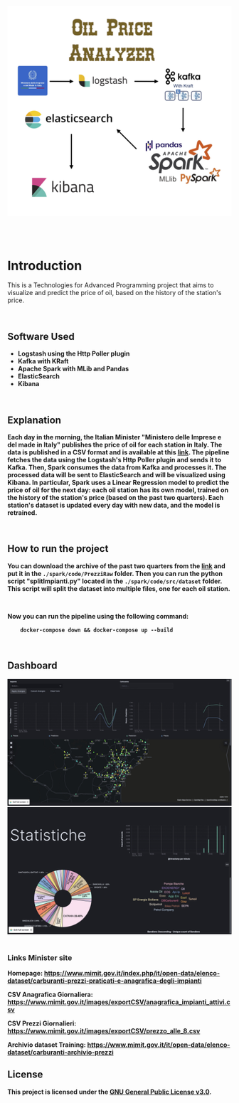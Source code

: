 
<br><br>
<div align="center"><img src="docs/images/Pipeline.jpg" alt="drawing" width="750"></div>
<br><br><br>

# Introduction
This is a Technologies for Advanced Programming project that aims to visualize and predict the price of oil, based on the history of the station's price.

<br>

## Software Used
<ul>
    <li> <strong>Logstash using the Http Poller plugin </strong> </li>
    <li> <strong>Kafka with KRaft</stronb>
    <li> <strong>Apache Spark with MLib and Pandas</strong> </li>
    <li> <strong>ElasticSearch</strong> </li>
    <li> <strong>Kibana</strong</li>
</ul>

<br>

## Explanation
Each day in the morning, the Italian Minister "Ministero delle Imprese e del made in Italy" publishes the price of oil for each station in Italy. The data is published in a CSV format and is available at this <a href="https://www.mimit.gov.it/images/exportCSV/prezzo_alle_8.csv">link</a>.
The pipeline fetches the data using the Logstash's Http Poller plugin and sends it to Kafka. Then, Spark consumes the data from Kafka and processes it. The processed data will be sent to ElasticSearch and will be visualized using Kibana. In particular, Spark uses a Linear Regression model to predict the price of oil for the next day: each oil station has its own model, trained on the history of the station's price (based on the past two quarters). Each station's dataset is updated every day with new data, and the model is retrained.

<br>

## How to run the project
You can download the archive of the past two quarters from the <a href="https://www.mimit.gov.it/it/open-data/elenco-dataset/carburanti-archivio-prezzi">link</a> and put it in the `./spark/code/PrezziRaw` folder. Then you can run the python script "splitImpianti.py" located in the `./spark/code/src/dataset` folder. This script will split the dataset into multiple files, one for each oil station. 

<br>

Now you can run the pipeline using the following command:
```
    docker-compose down && docker-compose up --build
```

<br>

## Dashboard

<div align="center"><img src="docs/images/dashboard 1.jpg" alt="drawing" width="750"></div>
<div align="center"><img src="docs/images/dashboard 2.jpg" alt="drawing" width="750"></div>

<br>

### Links Minister site
Homepage:
https://www.mimit.gov.it/index.php/it/open-data/elenco-dataset/carburanti-prezzi-praticati-e-anagrafica-degli-impianti

CSV Anagrafica Giornaliera:
https://www.mimit.gov.it/images/exportCSV/anagrafica_impianti_attivi.csv

CSV Prezzi Giornalieri:
https://www.mimit.gov.it/images/exportCSV/prezzo_alle_8.csv

Archivio dataset Training:
https://www.mimit.gov.it/it/open-data/elenco-dataset/carburanti-archivio-prezzi


## License
This project is licensed under the [GNU General Public License v3.0](LICENSE).

